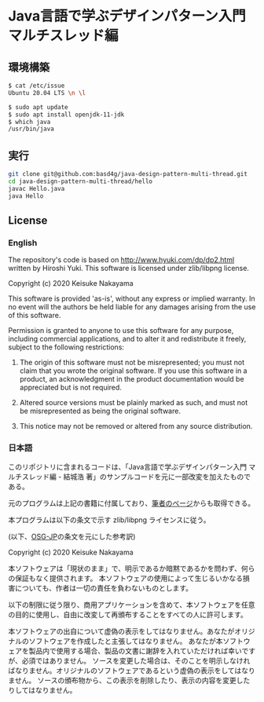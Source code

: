 # Java言語で学ぶデザインパターン入門 マルチスレッド編

## 環境構築

```sh
$ cat /etc/issue
Ubuntu 20.04 LTS \n \l

$ sudo apt update
$ sudo apt install openjdk-11-jdk
$ which java
/usr/bin/java
```

## 実行

```sh
git clone git@github.com:basd4g/java-design-pattern-multi-thread.git
cd java-design-pattern-multi-thread/hello
javac Hello.java
java Hello
```

## License

### English

The repository's code is based on http://www.hyuki.com/dp/dp2.html written by Hiroshi Yuki.
This software is licensed under zlib/libpng license.

Copyright (c) 2020 Keisuke Nakayama

This software is provided 'as-is', without any express or implied warranty. In no event will the authors be held liable for any damages arising from the use of this software.

Permission is granted to anyone to use this software for any purpose, including commercial applications, and to alter it and redistribute it freely, subject to the following restrictions:

1. The origin of this software must not be misrepresented; you must not claim that you wrote the original software. If you use this software in a product, an acknowledgment in the product documentation would be appreciated but is not required.

2. Altered source versions must be plainly marked as such, and must not be misrepresented as being the original software.

3. This notice may not be removed or altered from any source distribution.

### 日本語

このリポジトリに含まれるコードは、「Java言語で学ぶデザインパターン入門 マルチスレッド編 - 結城浩 著」のサンプルコードを元に一部改変を加えたものである。

元のプログラムは上記の書籍に付属しており、[筆者のページ](http://www.hyuki.com/dp/dp2.html)からも取得できる。

本プログラムは以下の条文で示す zlib/libpng ライセンスに従う。

(以下、[OSG-JP](https://ja.osdn.net/projects/opensource/wiki/licenses%2Fzlib_libpng_license)の条文を元にした参考訳)

Copyright (c) 2020 Keisuke Nakayama

本ソフトウェアは「現状のまま」で、明示であるか暗黙であるかを問わず、何らの保証もなく提供されます。 本ソフトウェアの使用によって生じるいかなる損害についても、作者は一切の責任を負わないものとします。

以下の制限に従う限り、商用アプリケーションを含めて、本ソフトウェアを任意の目的に使用し、自由に改変して再頒布することをすべての人に許可します。

本ソフトウェアの出自について虚偽の表示をしてはなりません。あなたがオリジナルのソフトウェアを作成したと主張してはなりません。 あなたが本ソフトウェアを製品内で使用する場合、製品の文書に謝辞を入れていただければ幸いですが、必須ではありません。
ソースを変更した場合は、そのことを明示しなければなりません。オリジナルのソフトウェアであるという虚偽の表示をしてはなりません。
ソースの頒布物から、この表示を削除したり、表示の内容を変更したりしてはなりません。
